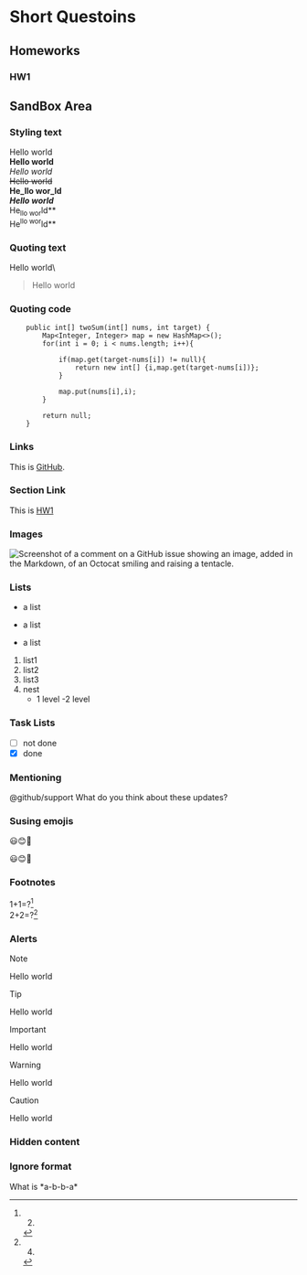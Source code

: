 # Short Questoins
## Homeworks
### HW1
## SandBox Area
### Styling text
Hello world\
**Hello world**\
*Hello world*\
~~Hello world~~\
**He_llo wor_ld**\
***Hello world***\
He<sub>llo wor</sub>ld**\
He<sup>llo wor</sup>ld**
### Quoting text
Hello world\
>Hello world
### Quoting code
```
    public int[] twoSum(int[] nums, int target) {
        Map<Integer, Integer> map = new HashMap<>();
        for(int i = 0; i < nums.length; i++){

            if(map.get(target-nums[i]) != null){
                return new int[] {i,map.get(target-nums[i])};
            }

            map.put(nums[i],i);
        }

        return null;
    }
```
### Links
This is [GitHub](https://pages.github.com/).
### Section Link
This is [HW1](HW1.md)
### Images
![Screenshot of a comment on a GitHub issue showing an image, added in the Markdown, of an Octocat smiling and raising a tentacle.](https://myoctocat.com/assets/images/base-octocat.svg)
### Lists
- a list
* a list 
+ a list 
1. list1
2. list2
3. list3
4. nest
	- 1 level
		-2 level
### Task Lists
- [ ] not done
- [x] done
### Mentioning
@github/support What do you think about these updates?
### Susing emojis
:smiley::blush::metal:

:smiley::blush::metal:
### Footnotes
1+1=?[^1]\
2+2=?[^2]
[^1]: 2.
[^2]: 4.
### Alerts
> [!NOTE]
> Hello world

> [!TIP]
> Hello world

> [!IMPORTANT]
> Hello world

> [!WARNING]
> Hello world

> [!CAUTION]
> Hello world

### Hidden content
<!-- This content will not appear in the rendered Markdown -->
### Ignore format
What is \*a-b-b-a\*  
